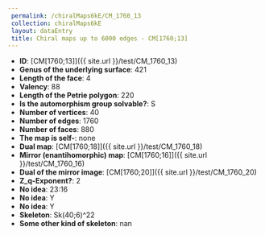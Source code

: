 ```yaml
--- 
 permalink: /chiralMaps6kE/CM_1760_13 
 collection: chiralMaps6kE
 layout: dataEntry
 title: Chiral maps up to 6000 edges - CM[1760;13]
---
```


- **ID**: [CM[1760;13]]({{ site.url }}/test/CM_1760_13)
- **Genus of the underlying surface**: 421
- **Length of the face**: 4
- **Valency**: 88
- **Length of the Petrie polygon**: 220
- **Is the automorphism group solvable?**: S
- **Number of vertices**: 40
- **Number of edges**: 1760
- **Number of faces**: 880
- **The map is self-**: none
- **Dual map**: [CM[1760;18]]({{ site.url }}/test/CM_1760_18)
- **Mirror (enantihomorphic) map**: [CM[1760;16]]({{ site.url }}/test/CM_1760_16)
- **Dual of the mirror image**: [CM[1760;20]]({{ site.url }}/test/CM_1760_20)
- **Z_q-Exponent?**: 2
- **No idea**:  23:16
- **No idea**: Y
- **No idea**: Y
- **Skeleton**: Sk(40;6)^22
- **Some other kind of skeleton**: nan
